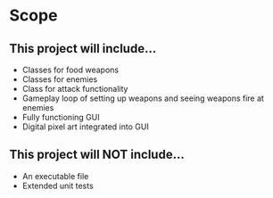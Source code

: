 # Scope
## This project will include...
- Classes for food weapons
- Classes for enemies
- Class for attack functionality
- Gameplay loop of setting up weapons and seeing weapons fire at enemies
- Fully functioning GUI
- Digital pixel art integrated into GUI

## This project will NOT include...
- An executable file
- Extended unit tests 
